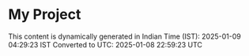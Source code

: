 # My Project

This content is dynamically generated in Indian Time (IST): 2025-01-09 04:29:23 IST
Converted to UTC: 2025-01-08 22:59:23 UTC
